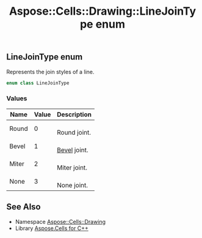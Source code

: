 ﻿---
title: Aspose::Cells::Drawing::LineJoinType enum
linktitle: LineJoinType
second_title: Aspose.Cells for C++ API Reference
description: 'Aspose::Cells::Drawing::LineJoinType enum. Represents the join styles of a line in C++.'
type: docs
weight: 9200
url: /cpp/aspose.cells.drawing/linejointype/
---
## LineJoinType enum


Represents the join styles of a line.

```cpp
enum class LineJoinType
```

### Values

| Name | Value | Description |
| --- | --- | --- |
| Round | 0 | <br>Round joint. |
| Bevel | 1 | <br>[Bevel](../bevel/) joint. |
| Miter | 2 | <br>Miter joint. |
| None | 3 | <br>None joint. |

## See Also

* Namespace [Aspose::Cells::Drawing](../)
* Library [Aspose.Cells for C++](../../)
